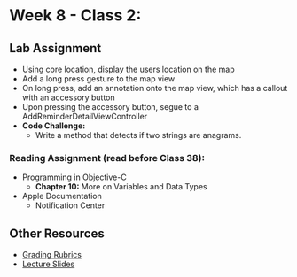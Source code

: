 # Week 8 - Class 2:
## Lab Assignment
* Using core location, display the users location on the map
* Add a long press gesture to the map view
* On long press,  add an annotation onto the map view, which has a callout with an accessory button
* Upon pressing the accessory button, segue to a AddReminderDetailViewController
* **Code Challenge:**
	* Write a method that detects if two strings are anagrams.

### Reading Assignment (read **before** Class 38):
* Programming in Objective-C
  * **Chapter 10:** More on Variables and Data Types
* Apple Documentation
  * Notification Center

## Other Resources
* [Grading Rubrics](../../resources/)
* [Lecture Slides](https://www.icloud.com/keynote/0002PSxT891quC_xyaHmdrCYg#Week7_Day2)
